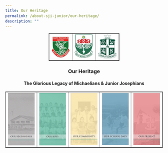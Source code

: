 ```yaml
---
title: Our Heritage
permalink: /about-sji-junior/our-heritage/
description: ""
---
```

<table border="1" style="border-collapse: collapse; width: 45%; margin-left: auto; margin-right: auto;">
<tbody>
<tr>
<td style="width: 33.3333%;"><img src="/images/logos1.png"></td>
<td style="width: 33.3333%;"><img src="/images/logos2.png"></td>
<td style="width: 33.3333%;"><img src="/images/logos3.png"></td>
</tr>
</tbody>
</table>
<h3 style="text-align: center;"><strong>Our Heritage</strong></h3><strong>
<h4 style="text-align: center;"><strong>The Glorious Legacy of Michaelians &amp; Junior Josephians</strong></h4><strong>
<table border="1" style="border-collapse: collapse; width: 100%;">
<tbody>
<tr>
<td style="width: 20%;"><a href="/about-sji-junior/our-heritage/our-beginnings/our-founder"><img src="/images/heritage1.png"></a></td>
<td style="width: 20%;"><a href="/about-sji-junior/our-heritage/our-boys/illustrious-alumni"><img src="/images/heritage2.png"></a></td>
<td style="width: 20%;"><a href="/about-sji-junior/our-heritage/our-community/our-staff-through-the-years"><img src="/images/heritage3.png"></a></td>
<td style="width: 20%;"><a href="/about-sji-junior/our-heritage/our-school-days"><img src="/images/heritage4.png"></a></td>
<td style="width: 20%;"><a href="/about-sji-junior/our-heritage/our-present/a-new-era"><img src="/images/heritage5.png"></a></td>
</tr>
</tbody>
</table></strong></strong>